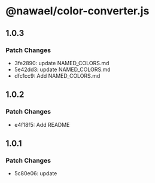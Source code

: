 # @nawael/color-converter.js

## 1.0.3

### Patch Changes

- 3fe2890: update NAMED_COLORS.md
- 5e42dd3: update NAMED_COLORS.md
- dfc1cc9: Add NAMED_COLORS.md

## 1.0.2

### Patch Changes

- e4f18f5: Add README

## 1.0.1

### Patch Changes

- 5c80e06: update
